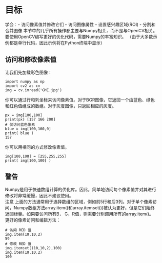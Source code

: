 # 目标
学会：- 访问像素值并修改它们 - 访问图像属性 - 设置感兴趣区域(ROI) - 分割和合并图像
本节中的几乎所有操作都主要与Numpy相关，而不是与OpenCV相关。要使用OpenCV编写更好的优化代码，需要Numpy的丰富知识。
（由于大多数示例都是单行代码，因此示例将在Python终端中显示）

## 访问和修改像素值
让我们先加载彩色图像：
```
import numpy as np
import cv2 as cv
img = cv.imread('GME.jpg')
```
你可以通过行和列坐标来访问像素值。对于BGR图像，它返回一个由蓝色、绿色和红色值组成的数组。对于灰度图像，只返回相应的灰度。
```
px = img[100,100]
print(px) [157 166 200]
# 仅访问蓝色像素
blue = img[100,100,0]
print( blue )
157
```
你可以用相同的方式修改像素值。
```
img[100,100] = [255,255,255]
print( img[100,100] )
```

## 警告
Numpy是用于快速数组计算的优化库。因此，简单地访问每个像素值并对其进行修改将非常缓慢，因此不建议使用。  
注意 上面的方法通常用于选择数组的区域，例如前5行和后3列。对于单个像素访问，Numpy数组方法array.item()和array.itemset())被认为更好，但是它们始终返回标量。如果要访问所有B， G，R值，则需要分别调用所有的array.item()。
更好的像素访问和编辑方法：
```
# 访问 RED 值
img.item(10,10,2)
59
# 修改 RED 值
img.itemset((10,10,2),100)
img.item(10,10,2)
100
```


